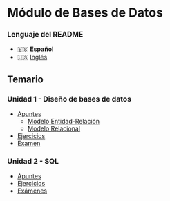# Módulo de Bases de Datos

### Lenguaje del README
- 🇪🇸 **Español**
- 🇺🇸 [Inglés](./README-en.md)

## Temario
### Unidad 1 - Diseño de bases de datos
- [Apuntes](./Unidad1-Diseño_de_bases_de_datos/Apuntes/)
    - [Modelo Entidad-Relación](./Unidad1-Diseño_de_bases_de_datos/Apuntes/Unidad1-Modelo_entidad_relación/)
    - [Modelo Relacional](./Unidad1-Diseño_de_bases_de_datos/Apuntes/Unidad2-Modelo_relacional/)
- [Ejercicios](./Unidad1-Diseño_de_bases_de_datos/Ejercicios/)
- [Examen](./Unidad1-Diseño_de_bases_de_datos/Examen/)
### Unidad 2 - SQL
- [Apuntes](./Unidad2-SQL/Apuntes/)
- [Ejercicios](./Unidad2-SQL/Ejercicios/)
- [Exámenes](./Unidad2-SQL/Examenes/)
